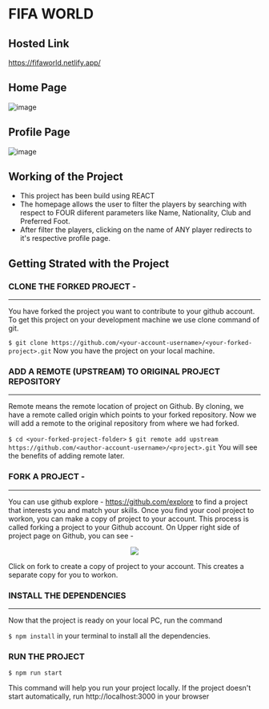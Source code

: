 # FIFA WORLD

## Hosted Link
https://fifaworld.netlify.app/

## Home Page
![image](https://user-images.githubusercontent.com/68388581/139592060-fd4452ef-8286-4d71-807d-1b7d204b6c16.png)

## Profile Page
![image](https://user-images.githubusercontent.com/68388581/139592317-c5d5e3fe-b401-41ef-a276-49aecee1e836.png)

## Working of the Project
- This project has been build using REACT
- The homepage allows the user to filter the players by searching with respect to FOUR diiferent parameters like Name, Nationality, Club and Preferred Foot.
- After filter the players, clicking on the name of ANY player redirects to it's respective profile page.

## Getting Strated with the Project
### CLONE THE FORKED PROJECT -

---

You have forked the project you want to contribute to your github account. To get this project on your development machine we use clone command of git.

`$ git clone https://github.com/<your-account-username>/<your-forked-project>.git`
Now you have the project on your local machine.

### ADD A REMOTE (UPSTREAM) TO ORIGINAL PROJECT REPOSITORY

---

Remote means the remote location of project on Github. By cloning, we have a remote called origin which points to your forked repository. Now we will add a remote to the original repository from where we had forked.

`$ cd <your-forked-project-folder>`
`$ git remote add upstream https://github.com/<author-account-username>/<project>.git`
You will see the benefits of adding remote later.

### FORK A PROJECT -

---

You can use github explore - https://github.com/explore to find a project that interests you and match your skills. Once you find your cool project to workon, you can make a copy of project to your account. This process is called forking a project to your Github account. On Upper right side of project page on Github, you can see -

<p align="center">  <img  src="https://i.imgur.com/P0n6f97.png">  </p>

Click on fork to create a copy of project to your account. This creates a separate copy for you to workon.

### INSTALL THE DEPENDENCIES

---

Now that the project is ready on your local PC, run the command

`$ npm install`
in your terminal to install all the dependencies.

### RUN THE PROJECT

`$ npm run start` 

This command will help you run your project locally. 
If the project doesn't start automatically, run http://localhost:3000 in your browser
